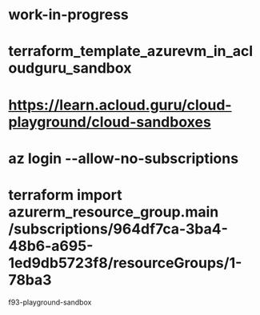 # work-in-progress
# terraform_template_azurevm_in_acloudguru_sandbox
# https://learn.acloud.guru/cloud-playground/cloud-sandboxes
# az login --allow-no-subscriptions
# terraform import azurerm_resource_group.main /subscriptions/964df7ca-3ba4-48b6-a695-1ed9db5723f8/resourceGroups/1-78ba3
f93-playground-sandbox
